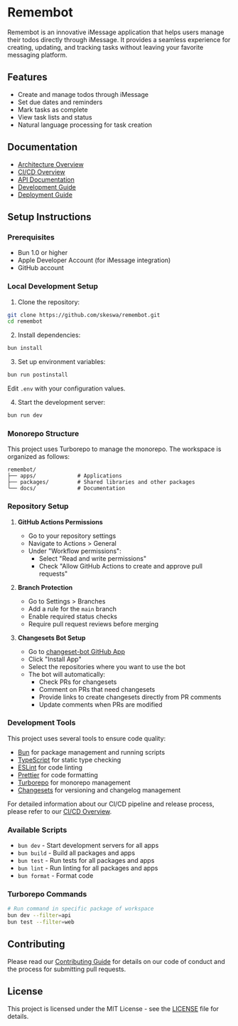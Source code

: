 # Remembot

Remembot is an innovative iMessage application that helps users manage their todos directly through iMessage. It provides a seamless experience for creating, updating, and tracking tasks without leaving your favorite messaging platform.

## Features

- Create and manage todos through iMessage
- Set due dates and reminders
- Mark tasks as complete
- View task lists and status
- Natural language processing for task creation

## Documentation

- [Architecture Overview](./docs/ARCHITECTURE.md)
- [CI/CD Overview](./docs/ci-cd-workflow.md)
- [API Documentation](./docs/API.md)
- [Development Guide](./docs/DEVELOPMENT.md)
- [Deployment Guide](./docs/DEPLOYMENT.md)

## Setup Instructions

### Prerequisites

- Bun 1.0 or higher
- Apple Developer Account (for iMessage integration)
- GitHub account

### Local Development Setup

1. Clone the repository:

```bash
git clone https://github.com/skeswa/remembot.git
cd remembot
```

2. Install dependencies:

```bash
bun install
```

3. Set up environment variables:

```bash
bun run postinstall
```

Edit `.env` with your configuration values.

4. Start the development server:

```bash
bun run dev
```

### Monorepo Structure

This project uses Turborepo to manage the monorepo. The workspace is organized as follows:

```
remembot/
├── apps/             # Applications
├── packages/         # Shared libraries and other packages
└── docs/             # Documentation
```

### Repository Setup

1. **GitHub Actions Permissions**

   - Go to your repository settings
   - Navigate to Actions > General
   - Under "Workflow permissions":
     - Select "Read and write permissions"
     - Check "Allow GitHub Actions to create and approve pull requests"

2. **Branch Protection**

   - Go to Settings > Branches
   - Add a rule for the `main` branch
   - Enable required status checks
   - Require pull request reviews before merging

3. **Changesets Bot Setup**
   - Go to [changeset-bot GitHub App](https://github.com/apps/changeset-bot)
   - Click "Install App"
   - Select the repositories where you want to use the bot
   - The bot will automatically:
     - Check PRs for changesets
     - Comment on PRs that need changesets
     - Provide links to create changesets directly from PR comments
     - Update comments when PRs are modified

### Development Tools

This project uses several tools to ensure code quality:

- [Bun](https://bun.sh/) for package management and running scripts
- [TypeScript](https://www.typescriptlang.org/) for static type checking
- [ESLint](https://eslint.org/) for code linting
- [Prettier](https://prettier.io) for code formatting
- [Turborepo](https://turbo.build/repo) for monorepo management
- [Changesets](https://github.com/changesets/changesets) for versioning and changelog management

For detailed information about our CI/CD pipeline and release process, please refer to our [CI/CD Overview](./docs/ci-cd-workflow.md).

### Available Scripts

- `bun dev` - Start development servers for all apps
- `bun build` - Build all packages and apps
- `bun test` - Run tests for all packages and apps
- `bun lint` - Run linting for all packages and apps
- `bun format` - Format code

### Turborepo Commands

```bash
# Run command in specific package of workspace
bun dev --filter=api
bun test --filter=web
```

## Contributing

Please read our [Contributing Guide](./CONTRIBUTING.md) for details on our code of conduct and the process for submitting pull requests.

## License

This project is licensed under the MIT License - see the [LICENSE](./LICENSE) file for details.
